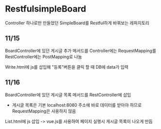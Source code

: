 # RestfulsimpleBoard

Controller 하나로만 만들었던 SimpleBoard를 Restful하게 바꿔보는 레파지토리


11/15
---
BoardController에 있던 게시글 추가 메서드를 Controller에는 RequestMapping를 RestController에는 PostMapping로 나눔

Write.html에 js를 삽입해 "등록"버튼을 클릭 할 때 DB에 data가 입력

11/16
---
BoardController에 있던 게시글 목록 메서드를 RestController에 삽입
  - 게시글 목록은 기본 localhost:8080 주소에 바로 데이터를 받아야 하므로 RequestMapping은 사용하지 않음

List.html에 js 삽입 -> vue.js를 사용하여 페이지 실행시 게시글 목록이 나오게 만듬
